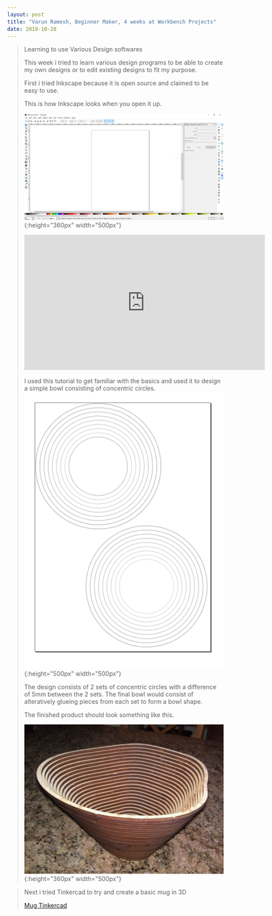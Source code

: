 ```yaml
---
layout: post
title: "Varun Ramesh, Beginner Maker, 4 weeks at Workbench Projects"
date: 2019-10-28
---
```

>
>Learning to use Various Design softwares
>
>This week i tried to learn various design programs to be able to create my own designs or to edit existing designs to fit my purpose.
>
>First i tried Inkscape because it is open source and claimed to be easy to use. 
>
>This is how Inkscape looks when you open it up.
>
>![](/Images/Week05/inkscape.PNG){:height="360px" width="500px"}
>
><iframe width="560" height="315" src="https://www.youtube.com/embed/7SRkALUGXDw" frameborder="0" allow="accelerometer; autoplay; encrypted-media; gyroscope; picture-in-picture" allowfullscreen></iframe>
>
>I used this tutorial to get familiar with the basics and used it to design a simple bowl consisting of concentric circles. 
>![](/Images/Week05/bowl.PNG){:height="500px" width="500px"}
>
>The design consists of 2 sets of concentric circles with a difference of 5mm between the 2 sets.
>The final bowl would consist of alteratively glueing pieces from each set to form a bowl shape.
>
>The finished product should look something like this.
> 
>![](/Images/Week05/concbowl.jpg){:height="360px" width="500px"}

>Next i tried Tinkercad to try and create a basic mug in 3D
>
>[Mug Tinkercad](https://www.tinkercad.com/things/aEAq6xgNzQy-tesla-mug/edit)
>


